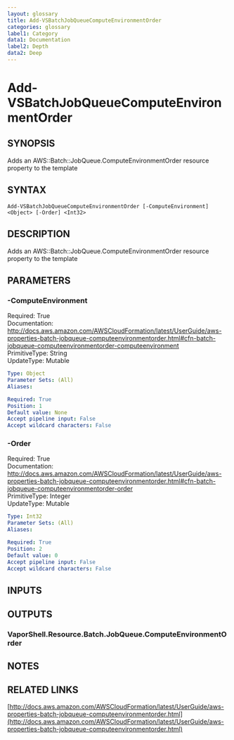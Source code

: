 ```yaml
---
layout: glossary
title: Add-VSBatchJobQueueComputeEnvironmentOrder
categories: glossary
label1: Category
data1: Documentation
label2: Depth
data2: Deep
---
```


# Add-VSBatchJobQueueComputeEnvironmentOrder

## SYNOPSIS
Adds an AWS::Batch::JobQueue.ComputeEnvironmentOrder resource property to the template

## SYNTAX

```
Add-VSBatchJobQueueComputeEnvironmentOrder [-ComputeEnvironment] <Object> [-Order] <Int32>
```

## DESCRIPTION
Adds an AWS::Batch::JobQueue.ComputeEnvironmentOrder resource property to the template

## PARAMETERS

### -ComputeEnvironment
Required: True    
Documentation: http://docs.aws.amazon.com/AWSCloudFormation/latest/UserGuide/aws-properties-batch-jobqueue-computeenvironmentorder.html#cfn-batch-jobqueue-computeenvironmentorder-computeenvironment    
PrimitiveType: String    
UpdateType: Mutable

```yaml
Type: Object
Parameter Sets: (All)
Aliases: 

Required: True
Position: 1
Default value: None
Accept pipeline input: False
Accept wildcard characters: False
```

### -Order
Required: True    
Documentation: http://docs.aws.amazon.com/AWSCloudFormation/latest/UserGuide/aws-properties-batch-jobqueue-computeenvironmentorder.html#cfn-batch-jobqueue-computeenvironmentorder-order    
PrimitiveType: Integer    
UpdateType: Mutable

```yaml
Type: Int32
Parameter Sets: (All)
Aliases: 

Required: True
Position: 2
Default value: 0
Accept pipeline input: False
Accept wildcard characters: False
```

## INPUTS

## OUTPUTS

### VaporShell.Resource.Batch.JobQueue.ComputeEnvironmentOrder

## NOTES

## RELATED LINKS

[http://docs.aws.amazon.com/AWSCloudFormation/latest/UserGuide/aws-properties-batch-jobqueue-computeenvironmentorder.html](http://docs.aws.amazon.com/AWSCloudFormation/latest/UserGuide/aws-properties-batch-jobqueue-computeenvironmentorder.html)

